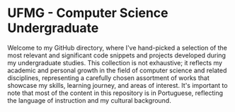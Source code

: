 # UFMG - Computer Science Undergraduate

Welcome to my GitHub directory, where I've hand-picked a selection of the most relevant and significant code snippets and projects developed during my undergraduate studies. This collection is not exhaustive; it reflects my academic and personal growth in the field of computer science and related disciplines, representing a carefully chosen assortment of works that showcase my skills, learning journey, and areas of interest. It's important to note that most of the content in this repository is in Portuguese, reflecting the language of instruction and my cultural background.
